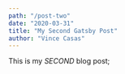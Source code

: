 ```yaml
---
path: "/post-two"
date: "2020-03-31"
title: "My Second Gatsby Post"
author: "Vince Casas"
---
```


This is my *SECOND* blog post;
